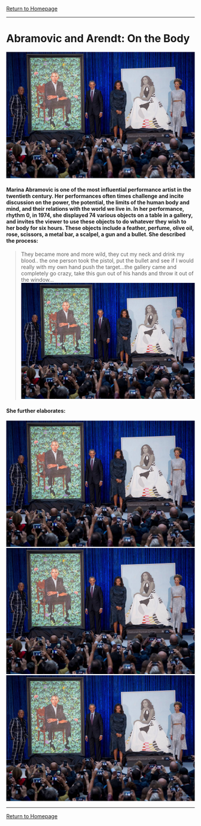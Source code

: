 [Return to Homepage](https://timmypoyu.github.io)
- - - -
# Abramovic and Arendt: On the Body 
![image](https://github.com/Timmypoyu/Timmypoyu.github.io/blob/master/artmemo4/obama1.jpeg?raw=true)
#### Marina Abramovic is one of the most influential performance artist in the twentieth century. Her performances often times challenge and incite discussion on the power, the potential, the limits of the human body and mind, and their relations with the world we live in. In her performance, rhythm 0, in 1974, she displayed 74 various objects on a table in a gallery, and invites the viewer to use these objects to do whatever they wish to her body for six hours. These objects include a feather, perfume, olive oil, rose, scissors, a metal bar, a scalpel, a gun and a bullet. She described the process: 
> They became more and more wild, they cut my neck and drink my blood.. the one person took the pistol, put the bullet and  see if I would really with my own hand push the target…the gallery came and completely go crazy, take this gun out of his hands and throw it out of the window… 
![image](https://github.com/Timmypoyu/Timmypoyu.github.io/blob/master/artmemo4/obama1.jpeg?raw=true)
#### She further elaborates:
![image](https://github.com/Timmypoyu/Timmypoyu.github.io/blob/master/artmemo4/obama1.jpeg?raw=true)
![image](https://github.com/Timmypoyu/Timmypoyu.github.io/blob/master/artmemo4/obama1.jpeg?raw=true)
![image](https://github.com/Timmypoyu/Timmypoyu.github.io/blob/master/artmemo4/obama1.jpeg?raw=true)
- - - -
[Return to Homepage](https://timmypoyu.github.io)

